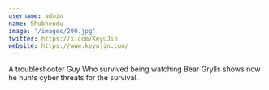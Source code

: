 ```yaml
---
username: admin
name: Shubhendu
image: '/images/200.jpg'
twitter: https://x.com/KeyuJin
website: https://www.keyujin.com/
---
```

A troubleshooter Guy Who survived being watching Bear Grylls shows now he hunts cyber threats for the survival.